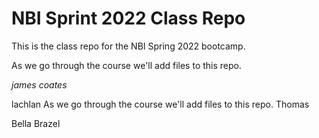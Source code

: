 # NBI Sprint 2022 Class Repo
This is the class repo for the NBI Spring 2022 bootcamp.

 
As we go through the course we'll add files to this repo.

*james coates*

lachlan
As we go through the course we'll add files to this repo.
Thomas

Bella Brazel